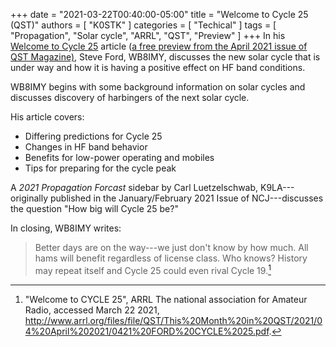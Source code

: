 +++
date = "2021-03-22T00:40:00-05:00"
title = "Welcome to Cycle 25 (QST)"
authors = [ "K0STK" ]
categories = [ "Techical" ]
tags = [ "Propagation", "Solar cycle", "ARRL", "QST", "Preview" ]
+++
In his 
[Welcome to Cycle 25](http://www.arrl.org/files/file/QST/This%20Month%20in%20QST/2021/04%20April%202021/0421%20FORD%20CYCLE%2025.pdf)
article ([a free preview from the April 2021 issue of QST Magazine)](http://www.arrl.org/this-month-in-qst),
Steve Ford, WB8IMY, discusses the new solar cycle that is under way and how it
is having a positive effect on HF band conditions.

<!--more-->

WB8IMY begins with some background information on solar cycles and discusses
discovery of harbingers of the next solar cycle.

His article covers:

* Differing predictions for Cycle 25
* Changes in HF band behavior
* Benefits for low-power operating and mobiles
* Tips for preparing for the cycle peak 

A *2021 Propagation Forcast* sidebar by Carl Luetzelschwab,
K9LA---originally published in the January/February 2021 Issue of
NCJ---discusses the question "How big will Cycle 25 be?"

In closing, WB8IMY writes:

>Better days are on the way---we just don't know by how much. All hams
>will benefit regardless of license class. Who knows? History may repeat
>itself and Cycle 25 could even rival Cycle 19.[^1]

[^1]: "Welcome to CYCLE 25", ARRL The national association for Amateur Radio, accessed March 22 2021, http://www.arrl.org/files/file/QST/This%20Month%20in%20QST/2021/04%20April%202021/0421%20FORD%20CYCLE%2025.pdf.
